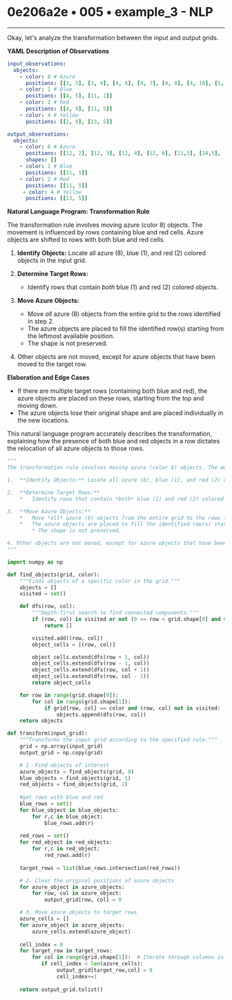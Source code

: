 # 0e206a2e • 005 • example_3 - NLP

---
Okay, let's analyze the transformation between the input and output grids.

**YAML Description of Observations**

```yaml
input_observations:
  objects:
    - color: 8 # Azure
      positions: [[3, 5], [3, 9], [4, 6], [4, 7], [4, 8], [4, 10], [5, 9]]
    - color: 1 # Blue
      positions: [[4, 5], [11, 1]]
    - color: 2 # Red
      positions: [[4, 9], [11, 5]]
    - color: 4 # Yellow
      positions: [[2, 9], [13, 5]]

output_observations:
  objects:
    - color: 8 # Azure
      positions: [[12, 2], [12, 3], [12, 4], [12, 6], [11,5], [10,5], [12,1]]
      shapes: []
    - color: 1 # Blue
      positions: [[11, 1]]
    - color: 2 # Red
      positions: [[11, 5]]
     - color: 4 # Yellow
      positions: [[13, 5]]
```

**Natural Language Program: Transformation Rule**

The transformation rule involves moving azure (color 8) objects. The movement is influenced by rows containing blue and red cells. Azure objects are shifted to rows with both blue and red cells.

1.  **Identify Objects:** Locate all azure (8), blue (1), and red (2) colored objects in the input grid.

2.  **Determine Target Rows:**
    *   Identify rows that contain *both* blue (1) and red (2) colored objects.

3.  **Move Azure Objects:**
    *   Move *all* azure (8) objects from the entire grid to the rows identified in step 2.
    *   The azure objects are placed to fill the identified row(s) starting from the leftmost available position.
    * The shape is not preserved.

4.  Other objects are not moved, except for azure objects that have been moved to the target row.

**Elaboration and Edge Cases**

*   If there are multiple target rows (containing both blue and red), the azure objects are placed on these rows, starting from the top and moving down.
*   The azure objects lose their original shape and are placed individually in the new locations.

This natural language program accurately describes the transformation, explaining how the presence of both blue and red objects in a row dictates the relocation of all azure objects to those rows.

```python
"""
The transformation rule involves moving azure (color 8) objects. The movement is influenced by rows containing blue and red cells. Azure objects are shifted to rows with both blue and red cells.

1.  **Identify Objects:** Locate all azure (8), blue (1), and red (2) colored objects in the input grid.

2.  **Determine Target Rows:**
    *   Identify rows that contain *both* blue (1) and red (2) colored objects.

3.  **Move Azure Objects:**
    *   Move *all* azure (8) objects from the entire grid to the rows identified in step 2.
    *   The azure objects are placed to fill the identified row(s) starting from the leftmost available position.
        * The shape is not preserved.

4. Other objects are not moved, except for azure objects that have been moved to the target row.
"""

import numpy as np

def find_objects(grid, color):
    """Finds objects of a specific color in the grid."""
    objects = []
    visited = set()

    def dfs(row, col):
        """Depth-first search to find connected components."""
        if (row, col) in visited or not (0 <= row < grid.shape[0] and 0 <= col < grid.shape[1]) or grid[row, col] != color:
            return []

        visited.add((row, col))
        object_cells = [(row, col)]

        object_cells.extend(dfs(row + 1, col))
        object_cells.extend(dfs(row - 1, col))
        object_cells.extend(dfs(row, col + 1))
        object_cells.extend(dfs(row, col - 1))
        return object_cells

    for row in range(grid.shape[0]):
        for col in range(grid.shape[1]):
            if grid[row, col] == color and (row, col) not in visited:
                objects.append(dfs(row, col))
    return objects

def transform(input_grid):
    """Transforms the input grid according to the specified rule."""
    grid = np.array(input_grid)
    output_grid = np.copy(grid)

    # 1. Find objects of interest
    azure_objects = find_objects(grid, 8)
    blue_objects = find_objects(grid, 1)
    red_objects = find_objects(grid, 2)
    
    #get rows with blue and red
    blue_rows = set()
    for blue_object in blue_objects:
        for r,c in blue_object:
            blue_rows.add(r)
            
    red_rows = set()
    for red_object in red_objects:
        for r,c in red_object:
            red_rows.add(r)
            
    target_rows = list(blue_rows.intersection(red_rows))

    # 2. Clear the original positions of azure objects
    for azure_object in azure_objects:
        for row, col in azure_object:
            output_grid[row, col] = 0

    # 3. Move azure objects to target rows
    azure_cells = []
    for azure_object in azure_objects:
        azure_cells.extend(azure_object)
    
    cell_index = 0
    for target_row in target_rows:
        for col in range(grid.shape[1]):  # Iterate through columns in the target row
           if cell_index < len(azure_cells):
                output_grid[target_row,col] = 8
                cell_index+=1
    
    return output_grid.tolist()

```

